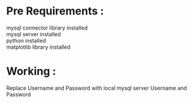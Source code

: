 <p>
<h1>Pre Requirements : </h1>
mysql connector library installed<br>
mysql server installed <br>
python installed<br>
matplotlib library installed 
</p>

<p>
  <h1>Working :</h1>
  Replace Username and Password with local mysql server  Username and Password
</p>

